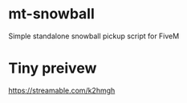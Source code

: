 # mt-snowball
Simple standalone snowball pickup script for FiveM

# Tiny preivew
https://streamable.com/k2hmgh

